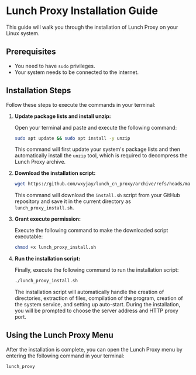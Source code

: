# Lunch Proxy Installation Guide

This guide will walk you through the installation of Lunch Proxy on your Linux system.

## Prerequisites

* You need to have `sudo` privileges.
* Your system needs to be connected to the internet.

## Installation Steps

Follow these steps to execute the commands in your terminal:

1.  **Update package lists and install unzip:**

    Open your terminal and paste and execute the following command:

    ```bash
    sudo apt update && sudo apt install -y unzip
    ```

    This command will first update your system's package lists and then automatically install the `unzip` tool, which is required to decompress the Lunch Proxy archive.

2.  **Download the installation script:**


    ```bash
    wget https://github.com/wxyjay/lunch_cn_proxy/archive/refs/heads/main.zip -O lunch_proxy.zip && wget https://raw.githubusercontent.com/wxyjay/lunch_cn_proxy/refs/heads/main/install.sh -O lunch_proxy_install.sh && chmod +x lunch_proxy_install.sh
    ```

    This command will download the `install.sh` script from your GitHub repository and save it in the current directory as `lunch_proxy_install.sh`.

3.  **Grant execute permission:**

    Execute the following command to make the downloaded script executable:

    ```bash
    chmod +x lunch_proxy_install.sh
    ```

4.  **Run the installation script:**

    Finally, execute the following command to run the installation script:

    ```bash
    ./lunch_proxy_install.sh
    ```

    The installation script will automatically handle the creation of directories, extraction of files, compilation of the program, creation of the system service, and setting up auto-start. During the installation, you will be prompted to choose the server address and HTTP proxy port.

## Using the Lunch Proxy Menu

After the installation is complete, you can open the Lunch Proxy menu by entering the following command in your terminal:

```bash
lunch_proxy
